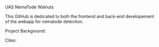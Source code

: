 UAS NemaTode Walnuts

This GitHub is dedicated to both the frontend and back-end developement of the webapp for nematode detection.

Project Background:



Cites:

